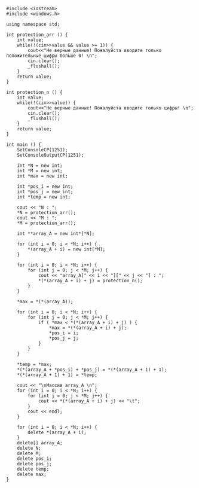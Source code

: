 ﻿```
#include <iostream>
#include <windows.h>

using namespace std;

int protection_arr () {
	int value;
	while(!(cin>>value && value >= 1)) {
		cout<<"Не верные данные! Пожалуйста вводите только положительные цифры больше 0! \n";
		cin.clear();
		_flushall();
	}
	return value;
}

int protection_n () {
	int value;
	while(!(cin>>value)) {
		cout<<"Не верные данные! Пожалуйста вводите только цифры! \n";
		cin.clear();
		_flushall();
	}
	return value;
}

int main () {
	SetConsoleCP(1251);
	SetConsoleOutputCP(1251);
	
	int *N = new int;
	int *M = new int;
	int *max = new int;
	
	int *pos_i = new int;
	int *pos_j = new int;
	int *temp = new int;

	cout << "N : ";
	*N = protection_arr();
	cout << "M : ";
	*M = protection_arr();

	int **array_A = new int*[*N];

	for (int i = 0; i < *N; i++) {
		*(array_A + i) = new int[*M];
	}

	for (int i = 0; i < *N; i++) {
		for (int j = 0; j < *M; j++) {
			cout << "array_A[" << i << "][" << j << "] : ";
			*(*(array_A + i) + j) = protection_n();
		}
	}

	*max = *(*(array_A));

	for (int i = 0; i < *N; i++) {
		for (int j = 0; j < *M; j++) {
			if ( *max < *(*(array_A + i) + j) ) {
				*max = *(*(array_A + i) + j);
				*pos_i = i;
				*pos_j = j;
			}
		}
	}

	*temp = *max;
	*(*(array_A + *pos_i) + *pos_j) = *(*(array_A + 1) + 1);
	*(*(array_A + 1) + 1) = *temp;

	cout << "\nМассив array_A \n";
	for (int i = 0; i < *N; i++) {
		for (int j = 0; j < *M; j++) {
			cout << *(*(array_A + i) + j) << "\t";
		}
		cout << endl;
	}

	for (int i = 0; i < *N; i++) {
		delete *(array_A + i);
	}
	delete[] array_A;
	delete N;
	delete M;
	delete pos_i;
	delete pos_j;
	delete temp;
	delete max;
}

```
